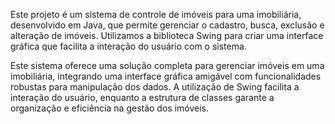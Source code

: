  Este projeto é um sistema de controle de imóveis para uma imobiliária, desenvolvido em Java, que permite gerenciar o cadastro, busca, exclusão e alteração de imóveis. Utilizamos a biblioteca Swing para criar uma interface gráfica que facilita a interação do usuário com o sistema.

 Este sistema oferece uma solução completa para gerenciar imóveis em uma imobiliária, integrando uma interface gráfica amigável com funcionalidades robustas para manipulação dos dados. A utilização de Swing facilita a interação do usuário, enquanto a estrutura de classes garante a organização e eficiência na gestão dos imóveis.
